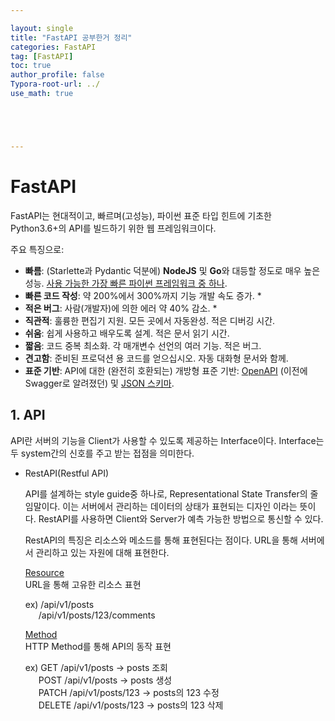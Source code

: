 ```yaml
---

layout: single
title: "FastAPI 공부한거 정리"
categories: FastAPI
tag: [FastAPI]
toc: true
author_profile: false
Typora-root-url: ../
use_math: true





---
```


# FastAPI

FastAPI는 현대적이고, 빠르며(고성능), 파이썬 표준 타입 힌트에 기초한 Python3.6+의 API를 빌드하기 위한 웹 프레임워크이다.

주요 특징으로:

- **빠름**: (Starlette과 Pydantic 덕분에) **NodeJS** 및 **Go**와 대등할 정도로 매우 높은 성능. [사용 가능한 가장 빠른 파이썬 프레임워크 중 하나](https://fastapi.tiangolo.com/ko/#performance).
- **빠른 코드 작성**: 약 200%에서 300%까지 기능 개발 속도 증가. *
- **적은 버그**: 사람(개발자)에 의한 에러 약 40% 감소. *
- **직관적**: 훌륭한 편집기 지원. 모든 곳에서 자동완성. 적은 디버깅 시간.
- **쉬움**: 쉽게 사용하고 배우도록 설계. 적은 문서 읽기 시간.
- **짧음**: 코드 중복 최소화. 각 매개변수 선언의 여러 기능. 적은 버그.
- **견고함**: 준비된 프로덕션 용 코드를 얻으십시오. 자동 대화형 문서와 함께.
- **표준 기반**: API에 대한 (완전히 호환되는) 개방형 표준 기반: [OpenAPI](https://github.com/OAI/OpenAPI-Specification) (이전에 Swagger로 알려졌던) 및 [JSON 스키마](http://json-schema.org/).

## 1. API

API란 서버의 기능을 Client가 사용할 수 있도록 제공하는 Interface이다. Interface는 두 system간의 신호를 주고 받는 접점을 의미한다.

- RestAPI(Restful API)

  API를 설계하는 style guide중 하나로, Representational State Transfer의 줄임말이다. 이는 서버에서 관리하는 데이터의 상태가 표현되는 디자인 이라는 뜻이다. RestAPI를 사용하면 Client와 Server가 예측 가능한 방법으로 통신할 수 있다. 

  RestAPI의 특징은 리소스와 메소드를 통해 표현된다는 점이다. URL을 통해 서버에서 관리하고 있는 자원에 대해 표현한다. 

  <u>Resource</u><br/>URL을 통해 고유한 리소스 표현

  ex) /api/v1/posts<br/>&ensp;&emsp;/api/v1/posts/123/comments

  <u>Method</u><br/>HTTP Method를 통해 API의 동작 표현

  ex) GET /api/v1/posts -> posts 조회<br/>&ensp;&emsp;POST /api/v1/posts -> posts 생성<br/>&ensp;&emsp;PATCH /api/v1/posts/123 -> posts의 123 수정<br/>&ensp;&emsp;DELETE /api/v1/posts/123 -> posts의 123 삭제

